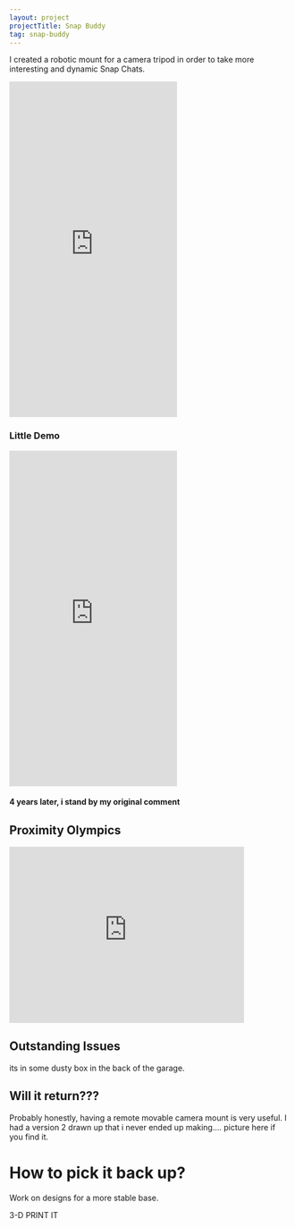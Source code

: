 ```yaml
---
layout: project
projectTitle: Snap Buddy
tag: snap-buddy
---
```


I created a robotic mount for a camera tripod in order to take more interesting and dynamic Snap Chats.

<iframe 
    height="600"
    src="https://d3e1crb45p2z3j.cloudfront.net/portfolio/snap-buddy/explainer.mp4"
    frameborder="0"
    allowfullscreen>
</iframe>

### Little Demo

<iframe 
    height="600" 
    src="https://d3e1crb45p2z3j.cloudfront.net/portfolio/snap-buddy/its-fing-sick.mp4"
    frameborder="0"
    allowfullscreen>
</iframe>

#### 4 years later, i stand by my original comment

## Proximity Olympics

<iframe 
    width="420" 
    height="315"
    src="https://d3e1crb45p2z3j.cloudfront.net/portfolio/snapchat/proxi_olympics.mp4"
    frameborder="0"
    allowfullscreen>
</iframe>

## Outstanding Issues

its in some dusty box in the back of the garage.

## Will it return???

Probably honestly, having a remote movable camera mount is very useful. I had a version 2 drawn up that i never ended up making....
picture here if you find it.

# How to pick it back up?

Work on designs for a more stable base.

3-D PRINT IT
